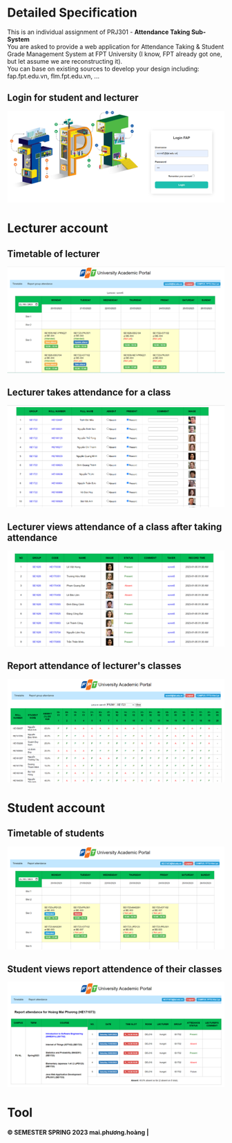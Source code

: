 # Detailed Specification

This is an individual assignment of PRJ301 - **Attendance Taking Sub-System**\
You are asked to provide a web application for Attendance Taking & Student Grade Management System at FPT University 
(I know, FPT already got one, but let assume we are reconstructing it).\
You can base on existing sources to develop your design including: fap.fpt.edu.vn, flm.fpt.edu.vn, ...

## Login for student and lecturer 
![LOGIN!](mockupScreen/login.png)

# Lecturer account
## Timetable of lecturer

![TIMETABLE-LECTURER!](mockupScreen/timetableInstructor.png)
## Lecturer takes attendance for a class
![TAKE-ATTEND!](mockupScreen/takeAttendance.png)

## Lecturer views attendance of a class after taking attendance
![VIEW-ATTEND!](mockupScreen/viewAttendOfGroup.png)

## Report attendance of lecturer's classes 
![REPORT-GROUP-ATTEND!](mockupScreen/reportAttendGroup.png)

# Student account
## Timetable of students
![TIMETABLE-STUDENT!](mockupScreen/timetableStudent.png)

## Student views report attendence of their classes 
![REPORT-STUDENT-ATTEND!](mockupScreen/reportattendStudent.png)


# Tool


#### © SEMESTER SPRING 2023 mai.phương.hoàng |


